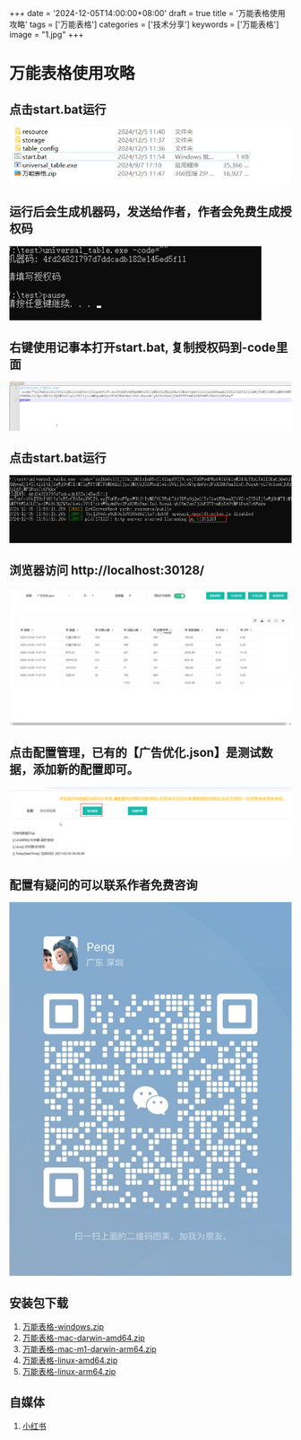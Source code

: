 +++
date = '2024-12-05T14:00:00+08:00'
draft = true
title = '万能表格使用攻略'
tags = ['万能表格']
categories = ['技术分享']
keywords = ['万能表格']
image = "1.jpg"
+++

# 万能表格使用攻略
## 点击start.bat运行
![1.png](1.png)

## 运行后会生成机器码，发送给作者，作者会免费生成授权码
![2.png](2.png)

## 右键使用记事本打开start.bat, 复制授权码到-code里面
![3.png](3.png)

## 点击start.bat运行
![4.png](4.png)

## 浏览器访问 http://localhost:30128/
![5.png](5.png)

## 点击配置管理，已有的【广告优化.json】是测试数据，添加新的配置即可。
![6.png](6.png)

## 配置有疑问的可以联系作者免费咨询
![7.jpg](7.jpg)

## 安装包下载
1. [万能表格-windows.zip](universal_table.zip)
2. [万能表格-mac-darwin-amd64.zip](universal_table-mac-darwin-amd64.zip)
3. [万能表格-mac-m1-darwin-arm64.zip](universal_table-mac-m1-darwin-arm64.zip)
4. [万能表格-linux-amd64.zip](universal_table-linux-amd64.zip)
5. [万能表格-linux-arm64.zip](universal_table-linux-arm64.zip)


## 自媒体
1. [小红书](http://xhslink.com/a/RtPIbt1Mo720)
